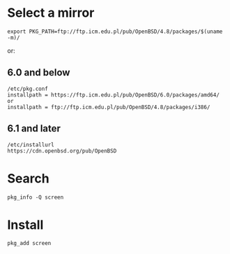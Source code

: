 # Select a mirror

`export PKG_PATH=ftp://ftp.icm.edu.pl/pub/OpenBSD/4.8/packages/$(uname -m)/`

or:

## 6.0 and below

```
/etc/pkg.conf
installpath = https://ftp.icm.edu.pl/pub/OpenBSD/6.0/packages/amd64/
or
installpath = ftp://ftp.icm.edu.pl/pub/OpenBSD/4.8/packages/i386/
```

## 6.1 and later

```
/etc/installurl
https://cdn.openbsd.org/pub/OpenBSD
```

# Search
`pkg_info -Q screen`

# Install
`pkg_add screen`
